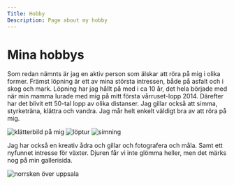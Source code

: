 ```yaml
---
Title: Hobby
Description: Page about my hobby
---
```


Mina hobbys
==================

Som redan nämnts är jag en aktiv person som älskar att röra på mig i olika former. Främst löpning är ett av mina största intressen, både på asfalt och i skog och mark. Löpning har jag hållt på med i ca 10 år, det hela började med när min mamma lurade med mig på mitt första vårruset-lopp 2014. Därefter har det blivit ett 50-tal lopp av olika distanser. Jag gillar också att simma, styrketräna, klättra och vandra. Jag mår helt enkelt väldigt bra av att röra på mig.

<div class="hobby-div">
<img src="%base_url%/image/hobby/klattring.jpg?crop-to-fit&area=0,10,0,10" alt="klätterbild på mig">
<img src="%base_url%/image/hobby/springa.jpg" alt="löptur">
<img src="%base_url%/image/hobby/simning.jpg?crop-to-fit&area=0,35,0,15" alt="simning">
</div>

Jag har också en kreativ ådra och gillar och fotografera och måla. Samt ett nyfunnet intresse för växter. Djuren får vi inte glömma heller, men det märks nog på min gallerisida.

<div class="hobby-div2">
<img src="%base_url%/image/hobby/norrsken.jpg?q=50" alt="norrsken över uppsala">
</div>